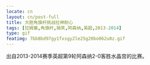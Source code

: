 ```yaml
---
locate: cn
layout: cn/post-full
title: 大胆角旗杆挑战拉神耐心
tags: [拉姆塞,角旗杆,搞笑,阿森纳,英超,2013-2014]
type: gif
featimg: 7bb8bd97gy1fxsgy2le25g20bo062u0z.gif
---
```


出自2013-2014赛季英超第9轮阿森纳2-0客胜水晶宫的比赛。